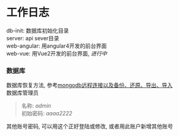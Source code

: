 # 工作日志

db-init: 数据库初始化目录  
server: api sever目录  
web-angular: 用angular4开发的前台界面  
web-vue: 用Vue2开发的前台界面, *进行中*  

### 数据库
数据库恢复方法, 参考[mongodb远程连接以及备份、还原、导出、导入](http://www.cnblogs.com/zengguowang/p/5588583.html)  
数据库管理员
  > 名称: *admin*  
  > 初始密码: *aaaa2222*
  
其他账号密码, 可以用这个正好登陆或修改, 或者用此账户新增其他账号
